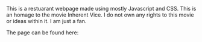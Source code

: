 This is a restuarant webpage made using mostly Javascript and CSS.
This is an homage to the movie Inherent Vice. I do not own any rights to this movie or ideas within it. I am just a fan.

The page can be found here: 
